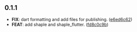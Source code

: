 ## 0.1.1

 - **FIX**: dart formatting and add files for publishing. ([e6ed6c62](https://github.com/paust-team/shaple-flutter/commit/e6ed6c624a9fe937cffe25b0cd7a0eae8a620824))
 - **FEAT**: add shaple and shaple_flutter. ([fd8c0c9b](https://github.com/paust-team/shaple-flutter/commit/fd8c0c9bf816348339cd0b33421b207419900991))

